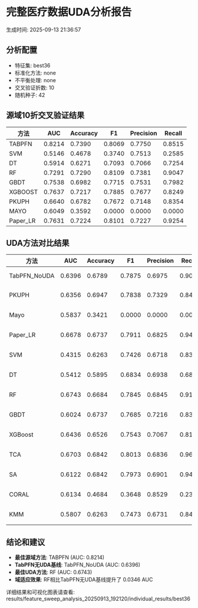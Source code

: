 # 完整医疗数据UDA分析报告

生成时间: 2025-09-13 21:36:57

## 分析配置

- 特征集: best36
- 标准化方法: none
- 不平衡处理: none
- 交叉验证折数: 10
- 随机种子: 42

## 源域10折交叉验证结果

| 方法 | AUC | Accuracy | F1 | Precision | Recall |
|------|-----|----------|----|-----------| -------|
| TABPFN | 0.8214 | 0.7390 | 0.8069 | 0.7750 | 0.8515 |
| SVM | 0.5146 | 0.4678 | 0.3740 | 0.7513 | 0.2585 |
| DT | 0.5914 | 0.6271 | 0.7093 | 0.7066 | 0.7254 |
| RF | 0.7291 | 0.7290 | 0.8109 | 0.7381 | 0.9047 |
| GBDT | 0.7538 | 0.6982 | 0.7715 | 0.7531 | 0.7982 |
| XGBOOST | 0.7637 | 0.7217 | 0.7885 | 0.7677 | 0.8249 |
| PKUPH | 0.6640 | 0.6782 | 0.7672 | 0.7148 | 0.8354 |
| MAYO | 0.6049 | 0.3592 | 0.0000 | 0.0000 | 0.0000 |
| Paper_LR | 0.7631 | 0.7224 | 0.8101 | 0.7227 | 0.9254 |

## UDA方法对比结果

| 方法 | AUC | Accuracy | F1 | Precision | Recall | 类型 |
|------|-----|----------|----|-----------| -------|------|
| TabPFN_NoUDA | 0.6396 | 0.6789 | 0.7875 | 0.6975 | 0.9040 | TabPFN基线 |
| PKUPH | 0.6356 | 0.6947 | 0.7838 | 0.7329 | 0.8474 | 传统基线 |
| Mayo | 0.5837 | 0.3421 | 0.0000 | 0.0000 | 0.0000 | 传统基线 |
| Paper_LR | 0.6678 | 0.6737 | 0.7911 | 0.6825 | 0.9429 | 传统基线 |
| SVM | 0.4315 | 0.6263 | 0.7426 | 0.6718 | 0.8391 | 机器学习基线 |
| DT | 0.5412 | 0.5895 | 0.6834 | 0.6938 | 0.6872 | 机器学习基线 |
| RF | 0.6743 | 0.6684 | 0.7845 | 0.6845 | 0.9192 | 机器学习基线 |
| GBDT | 0.6024 | 0.6737 | 0.7685 | 0.7216 | 0.8308 | 机器学习基线 |
| XGBoost | 0.6436 | 0.6526 | 0.7543 | 0.7067 | 0.8147 | 机器学习基线 |
| TCA | 0.6703 | 0.6842 | 0.8013 | 0.6836 | 0.9680 | UDA方法 |
| SA | 0.6122 | 0.6842 | 0.7973 | 0.6901 | 0.9440 | UDA方法 |
| CORAL | 0.6134 | 0.4684 | 0.3648 | 0.8529 | 0.2320 | UDA方法 |
| KMM | 0.5807 | 0.6263 | 0.7473 | 0.6731 | 0.8400 | UDA方法 |

## 结论和建议

- **最佳源域方法**: TABPFN (AUC: 0.8214)
- **TabPFN无UDA基线**: TabPFN_NoUDA (AUC: 0.6396)
- **最佳UDA方法**: RF (AUC: 0.6743)
- **域适应效果**: RF相比TabPFN无UDA基线提升了 0.0346 AUC

详细结果和可视化图表请查看: results/feature_sweep_analysis_20250913_192120/individual_results/best36